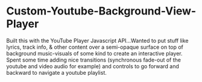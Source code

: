 # Custom-Youtube-Background-View-Player
Built this with the YouTube Player Javascript API...Wanted to put stuff like lyrics, track info, & other content over a semi-opaque surface on top of background music-visuals of some kind to create an interactive player. Spent some time adding nice transitions (synchronous fade-out of the youtube and video audio for example) and controls to go forward and backward to navigate a youtube playlist.